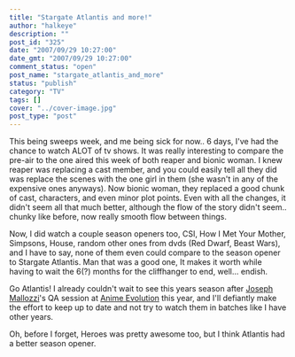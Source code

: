 ```yaml
---
title: "Stargate Atlantis and more!"
author: "halkeye"
description: ""
post_id: "325"
date: "2007/09/29 10:27:00"
date_gmt: "2007/09/29 10:27:00"
comment_status: "open"
post_name: "stargate_atlantis_and_more"
status: "publish"
category: "TV"
tags: []
cover: "../cover-image.jpg"
post_type: "post"
---
```


This being sweeps week, and me being sick for now.. 6 days, I've had the chance to watch ALOT of tv shows. It was really interesting to compare the pre-air to the one aired this week of both reaper and bionic woman. I knew reaper was replacing a cast member, and you could easily tell all they did was replace the scenes with the one girl in them (she wasn't in any of the expensive ones anyways). Now bionic woman, they replaced a good chunk of cast, characters, and even minor plot points. Even with all the changes, it didn't seem all that much better, although the flow of the story didn't seem.. chunky like before, now really smooth flow between things.

Now, I did watch a couple season openers too, CSI, How I Met Your Mother, Simpsons, House, random other ones from dvds (Red Dwarf, Beast Wars), and I have to say, none of them even could compare to the season opener to Stargate Atlantis. Man that was a good one, It makes it worth while having to wait the 6(?) months for the cliffhanger to end, well... endish.

Go Atlantis! I already couldn't wait to see this years season after [Joseph Mallozzi](http://josephmallozzi.blogspot.com/)'s QA session at [Anime Evolution](http://animeevolution.com/) this year, and I'll defiantly make the effort to keep up to date and not try to watch them in batches like I have other years.


Oh, before I forget, Heroes was pretty awesome too, but I think Atlantis had a better season opener.